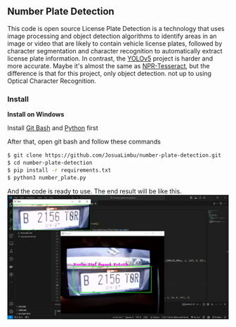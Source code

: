 ## Number Plate Detection

This code is open source
License Plate Detection is a technology that uses image processing and object detection algorithms to identify areas in an image or video that are likely to contain vehicle license plates, followed by character segmentation and character recognition to automatically extract license plate information. In contrast, the [YOLOv5](https://github.com/JosuaLimbu/yolov5-objectdetect.git) project is harder and more accurate. Maybe it's almost the same as [NPR-Tesseract](https://github.com/JosuaLimbu/npr-tesseract.git), but the difference is that for this project, only object detection. not up to using Optical Character Recognition.

### Install

**Install on Windows**

Install [Git Bash](https://git-scm.com/downloads) and [Python](https://www.python.org/downloads/) first

After that, open git bash and follow these commands

```bash
$ git clone https://github.com/JosuaLimbu/number-plate-detection.git
$ cd number-plate-detection
$ pip install -r requirements.txt
$ python3 number_plate.py
```

And the code is ready to use.
The end result will be like this.
![Result](plates/Screenshoot.jpg)
